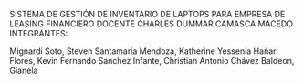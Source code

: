 SISTEMA DE GESTIÓN DE INVENTARIO DE LAPTOPS PARA EMPRESA DE LEASING FINANCIERO
DOCENTE
CHARLES DUMMAR CAMASCA MACEDO
INTEGRANTES:

Mignardi Soto, Steven
Santamaria Mendoza, Katherine Yessenia
Hañari Flores, Kevin Fernando
Sanchez Infante, Christian Antonio
Chávez Baldeon, Gianela 